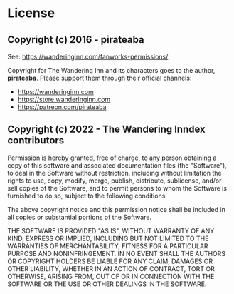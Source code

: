 # License

## Copyright (c) 2016 - pirateaba

See: https://wanderinginn.com/fanworks-permissions/

Copyright for The Wandering Inn and its characters goes to the author,
**pirateaba**. Please support them through their official channels:

- https://wanderinginn.com
- https://store.wanderinginn.com
- https://patreon.com/pirateaba

## Copyright (c) 2022 - The Wandering Inndex contributors

Permission is hereby granted, free of charge, to any person obtaining a copy
of this software and associated documentation files (the "Software"), to deal
in the Software without restriction, including without limitation the rights
to use, copy, modify, merge, publish, distribute, sublicense, and/or sell
copies of the Software, and to permit persons to whom the Software is
furnished to do so, subject to the following conditions:

The above copyright notice and this permission notice shall be included in all
copies or substantial portions of the Software.

THE SOFTWARE IS PROVIDED "AS IS", WITHOUT WARRANTY OF ANY KIND, EXPRESS OR
IMPLIED, INCLUDING BUT NOT LIMITED TO THE WARRANTIES OF MERCHANTABILITY,
FITNESS FOR A PARTICULAR PURPOSE AND NONINFRINGEMENT. IN NO EVENT SHALL THE
AUTHORS OR COPYRIGHT HOLDERS BE LIABLE FOR ANY CLAIM, DAMAGES OR OTHER
LIABILITY, WHETHER IN AN ACTION OF CONTRACT, TORT OR OTHERWISE, ARISING FROM,
OUT OF OR IN CONNECTION WITH THE SOFTWARE OR THE USE OR OTHER DEALINGS IN THE
SOFTWARE.

